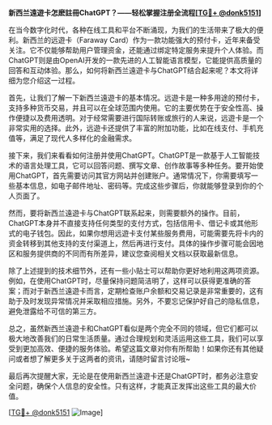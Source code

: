 **新西兰遠遊卡怎麽註冊ChatGPT？——轻松掌握注册全流程[[TG💪+ @donk5151](https://t.me/s/donk5151)]**

在当今数字化时代，各种在线工具和平台不断涌现，为我们的生活带来了极大的便利。新西兰的远遊卡（Faraway Card）作为一款功能强大的预付卡，近年来备受关注。它不仅能够帮助用户管理资金，还能通过绑定特定服务来提升个人体验。而ChatGPT则是由OpenAI开发的一款先进的人工智能语言模型，它能提供高质量的回答和互动体验。那么，如何将新西兰遠遊卡与ChatGPT结合起来呢？本文将详细为您介绍这一过程。

首先，让我们了解一下新西兰遠遊卡的基本情况。远遊卡是一种多用途的预付卡，支持多种货币交易，并且可以在全球范围内使用。它的主要优势在于安全性高、操作便捷以及费用透明。对于经常需要进行国际转账或旅行的人来说，远遊卡是一个非常实用的选择。此外，远遊卡还提供了丰富的附加功能，比如在线支付、手机充值等，满足了现代人多样化的金融需求。

接下来，我们来看看如何注册并使用ChatGPT。ChatGPT是一款基于人工智能技术的语言处理工具，它可以回答问题、撰写文章、创作故事等多种任务。要开始使用ChatGPT，首先需要访问其官方网站并创建账户。通常情况下，你需要填写一些基本信息，如电子邮件地址、密码等。完成这些步骤后，你就能够登录到你的个人页面了。

然而，要将新西兰遠遊卡与ChatGPT联系起来，则需要额外的操作。目前，ChatGPT本身并不直接支持任何类型的支付方式，包括信用卡、借记卡或其他形式的电子钱包。因此，如果你想用远遊卡支付某些服务费用，可能需要先将卡内的资金转移到其他支持的支付渠道上，然后再进行支付。具体的操作步骤可能会因地区和服务提供商的不同而有所差异，建议您查阅相关文档以获取最新信息。

除了上述提到的技术细节外，还有一些小贴士可以帮助你更好地利用这两项资源。例如，在使用ChatGPT时，尽量保持问题简洁明了，这样可以获得更准确的答案；而对于新西兰遠遊卡而言，定期检查账户余额和交易记录是非常重要的，这有助于及时发现异常情况并采取相应措施。另外，不要忘记保护好自己的隐私信息，避免泄露给不可信的第三方。

总之，虽然新西兰遠遊卡和ChatGPT看似是两个完全不同的领域，但它们都可以极大地改善我们的日常生活质量。通过合理规划和灵活运用这些工具，我们可以享受到更加高效、便捷的服务体验。希望这篇文章对你有所帮助！如果你还有其他疑问或者想了解更多关于这两者的资讯，请随时留言讨论哦~

最后再次提醒大家，无论是在使用新西兰遠遊卡还是ChatGPT时，都务必注意安全问题，确保个人信息的安全性。只有这样，才能真正发挥出这些工具的最大价值。

[[TG💪+ @donk5151](https://t.me/s/donk5151) ![Image](https://i.postimg.cc/rwNCRYN7/Snipaste-2025-04-30-17-27-05.png)]